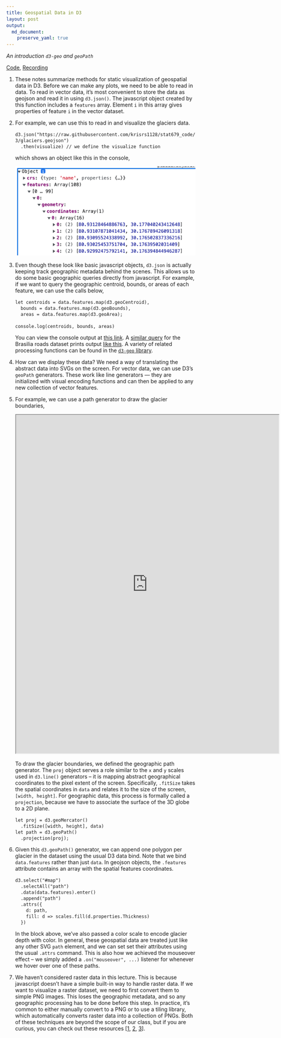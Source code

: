 ```yaml
---
title: Geospatial Data in D3
layout: post
output:
  md_document:
    preserve_yaml: true
---
```


*An introduction `d3-geo` and `geoPath`*

[Code](https://github.com/krisrs1128/stat679_code/tree/main/examples/week8/week8-3),
[Recording](https://mediaspace.wisc.edu/media/Week%208%20-%203%3A%20Geospatial%20Data%20in%20D3/1_duy1w4zt)

1.  These notes summarize methods for static visualization of geospatial
    data in D3. Before we can make any plots, we need to be able to read
    in data. To read in vector data, it’s most convenient to store the
    data as geojson and read it in using `d3.json()`. The javascript
    object created by this function includes a `features` array. Element
    `i` in this array gives properties of feature `i` in the vector
    dataset.

2.  For example, we can use this to read in and visualize the glaciers
    data.

        d3.json("https://raw.githubusercontent.com/krisrs1128/stat679_code/main/examples/week7/week7-3/glaciers.geojson")
          .then(visualize) // we define the visualize function

    which shows an object like this in the console,

    <img src="https://github.com/krisrs1128/stat679_code/raw/main/examples/week8/week8-3/glaciers-screenshot.png" width=600/>

3.  Even though these look like basic javascript objects, `d3.json` is
    actually keeping track geographic metadata behind the scenes. This
    allows us to do some basic geographic queries directly from
    javascript. For example, if we want to query the geographic
    centroid, bounds, or areas of each feature, we can use the calls
    below,

        let centroids = data.features.map(d3.geoCentroid),
          bounds = data.features.map(d3.geoBounds),
          areas = data.features.map(d3.geoArea);

        console.log(centroids, bounds, areas)

    You can view the console output at [this
    link](https://krisrs1128.github.io/stat679_code/examples/week8/week8-3/glaciers-query.html).
    A [similar
    query](https://github.com/krisrs1128/stat679_code/blob/main/examples/week8/week8-3/road-properties.js)
    for the Brasilia roads dataset prints output [like
    this](https://krisrs1128.github.io/stat679_code/examples/week8/week8-3/road-properties.html).
    A variety of related processing functions can be found in the
    [`d3-geo` library](https://github.com/d3/d3-geo).

4.  How can we display these data? We need a way of translating the
    abstract data into SVGs on the screen. For vector data, we can use
    D3’s `geoPath` generators. These work like line generators — they
    are initialized with visual encoding functions and can then be
    applied to any new collection of vector features.

5.  For example, we can use a path generator to draw the glacier
    boundaries,

    <iframe src="https://krisrs1128.github.io/stat679_code/examples/week8/week8-3/glaciers.html" width=700 height=900></iframe>

    To draw the glacier boundaries, we defined the geographic path
    generator. The `proj` object serves a role similar to the `x` and
    `y` scales used in `d3.line()` generators – it is mapping abstract
    geographical coordinates to the pixel extent of the screen.
    Specifically, `.fitSize` takes the spatial coordinates in `data` and
    relates it to the size of the screen, `[width, height]`. For
    geographic data, this process is formally called a `projection`,
    because we have to associate the surface of the 3D globe to a 2D
    plane.

        let proj = d3.geoMercator()
          .fitSize([width, height], data)
        let path = d3.geoPath()
          .projection(proj);

6.  Given this `d3.geoPath()` generator, we can append one polygon per
    glacier in the dataset using the usual D3 data bind. Note that we
    bind `data.features` rather than just `data`. In geojson objects,
    the `.features` attribute contains an array with the spatial
    features coordinates.

        d3.select("#map")
          .selectAll("path")
          .data(data.features).enter()
          .append("path")
          .attrs({
            d: path,
            fill: d => scales.fill(d.properties.Thickness)
          })

    In the block above, we’ve also passed a color scale to encode
    glacier depth with color. In general, these geospatial data are
    treated just like any other SVG `path` element, and we can set set
    their attributes using the usual `.attrs` command. This is also how
    we achieved the mouseover effect – we simply added a
    `.on("mouseover", ...)` listener for whenever we hover over one of
    these paths.

7.  We haven’t considered raster data in this lecture. This is because
    javascript doesn’t have a simple built-in way to handle raster data.
    If we want to visualize a raster dataset, we need to first convert
    them to simple PNG images. This loses the geographic metadata, and
    so any geographic processing has to be done before this step. In
    practice, it’s common to either manually convert to a PNG or to use
    a tiling library, which automatically converts raster data into a
    collection of PNGs. Both of these techniques are beyond the scope of
    our class, but if you are curious, you can check out these resources
    \[[1](https://datawanderings.com/2020/08/08/raster-backgrounds/),
    [2](https://developmentseed.org/titiler/),
    [3](https://cran.r-project.org/web/packages/tiler/vignettes/tiler-intro.html)\].
